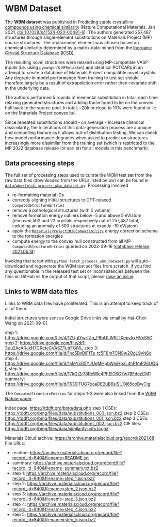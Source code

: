 # WBM Dataset

The **WBM dataset** was published in [Predicting stable crystalline compounds using chemical similarity][wbm paper] (Nature Computational Materials, Jan 2021, [doi:10.1038/s41524-020-00481-6](http://doi.org/10.1038/s41524-020-00481-6)). The authors generated 257,487 structures through single-element substitutions on Materials Project (MP) source structures. The replacement element was chosen based on chemical similarity determined by a matrix data-mined from the [Inorganic Crystal Structure Database (ICSD)](https://icsd.products.fiz-karlsruhe.de).

The resulting novel structures were relaxed using MP-compatible VASP inputs (i.e. using `pymatgen`'s `MPRelaxSet`) and identical POTCARs in an attempt to create a database of Materials Project compatible novel crystals. Any degrade in model performance from training to test set should therefore largely be a result of extrapolation error rather than covariate shift in the underlying data.

The authors performed 5 rounds of elemental substitution in total, each time relaxing generated structures and adding those found to lie on the convex hull back to the source pool. In total, ~20k or close to 10% were found to lie on the Materials Project convex hull.

Since repeated substitutions should - on average - increase chemical dissimilarity, the 5 iterations of this data-generation process are a unique and compelling feature as it allows out-of distribution testing. We can check how model performance degrades when asked to predict on structures increasingly more dissimilar from the training set (which is restricted to the MP 2022 database release (or earlier) for all models in this benchmark).

## Data processing steps

The full set of processing steps used to curate the WBM test set from the raw data files (downloaded from the URLs listed below) can be found in [`data/wbm/fetch_process_wbm_dataset.py`](https://github.com/janosh/matbench-discovery/blob/site/data/wbm/fetch_process_wbm_dataset.py). Processing involved

- re-formatting material IDs
- correctly aligning initial structures to DFT-relaxed `ComputedStructureEntries`
- remove 6 pathological structures (with 0 volume)
- remove formation energy outliers below -5 and above 5 eV/atom (removed 502 and 22 crystals respectively out of 257,487 total, including an anomaly of 500 structures at exactly -10 eV/atom)
  <!-- ![WBM formation energy histogram indicating outlier cutoffs](2022-12-07-hist-e-form-per-atom.png) -->
- apply the [`MaterialsProject2020Compatibility`](https://pymatgen.org/pymatgen.entries.compatibility.html#pymatgen.entries.compatibility.MaterialsProject2020Compatibility) energy correction scheme to the formation energies
- compute energy to the convex hull constructed from all MP `ComputedStructureEntries` queried on 2022-09-16 ([database release 2021.05.13](https://docs.materialsproject.org/changes/database-versions#v2021.05.13))

Invoking that script with `python fetch_process_wbm_dataset.py` will auto-download and regenerate the WBM test set files from scratch. If you find any questionable in the released test set or inconsistencies between the files on GitHub vs the output of that script, please [raise an issue](https://github.com/janosh/matbench-discovery/issues).

## Links to WBM data files

Links to WBM data files have proliferated. This is an attempt to keep track of all of them.

Initial structures were sent as Google Drive links via email by Hai-Chen Wang on 2021-09-01.

step 1: <https://drive.google.com/file/d/1ZUgtYwrfZn_P8bULWRtTXepyAxHVxS5C>
step 2: <https://drive.google.com/file/d/1-3uu2AcARJxH7GReteGVASZTuttFGiW_>
step 3: <https://drive.google.com/file/d/1hc5BvDiFfTu_tc5F8m7ONSw2OgL9vN6o>
step 4: <https://drive.google.com/file/d/1aMYxG5YJUgMHpbWmHpzL4hRfmP26UQqh>
step 5: <https://drive.google.com/file/d/17kQt2r78ReWle4PhEIOXG7w7BFdezGM1>
summary: <https://drive.google.com/file/d/1639IFUG7poaDE2uB6aISUOi65ooBwCIg>

The `ComputedStructureEntries` for steps 1-3 were also linked from the [WBM Nature paper][wbm paper]:

Index page: <https://tddft.org/bmg/data.php>
step 1 CSEs: <https://tddft.org/bmg/files/data/substitutions_000.json.bz2>
step 2 CSEs: <https://tddft.org/bmg/files/data/substitutions_001.json.bz2>
step 3 CSEs: <https://tddft.org/bmg/files/data/substitutions_002.json.bz2>
CIF files: <https://tddft.org/bmg/files/data/similarity-cifs.tar.gz>

Materials Cloud archive: <https://archive.materialscloud.org/record/2021.68>
File URLs:

- readme: <https://archive.materialscloud.org/record/file?record_id=840&filename=README.txt>
- summary: <https://archive.materialscloud.org/record/file?record_id=840&filename=summary.txt.bz2>
- step 1: <https://archive.materialscloud.org/record/file?record_id=840&filename=step_1.json.bz2>
- step 2: <https://archive.materialscloud.org/record/file?record_id=840&filename=step_2.json.bz2>
- step 3: <https://archive.materialscloud.org/record/file?record_id=840&filename=step_3.json.bz2>
- step 4: <https://archive.materialscloud.org/record/file?record_id=840&filename=step_4.json.bz2>
- step 5: <https://archive.materialscloud.org/record/file?record_id=840&filename=step_5.json.bz2>

[wbm paper]: https://nature.com/articles/s41524-020-00481-6
